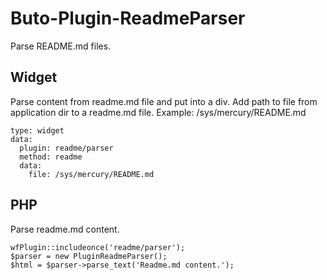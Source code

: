 # Buto-Plugin-ReadmeParser
Parse README.md files.


## Widget

Parse content from readme.md file and put into a div.
Add path to file from application dir to a readme.md file.
Example: /sys/mercury/README.md


```
type: widget
data:
  plugin: readme/parser
  method: readme
  data:
    file: /sys/mercury/README.md
```

## PHP
Parse readme.md content.
```
wfPlugin::includeonce('readme/parser');
$parser = new PluginReadmeParser();
$html = $parser->parse_text('Readme.md content.');
```
